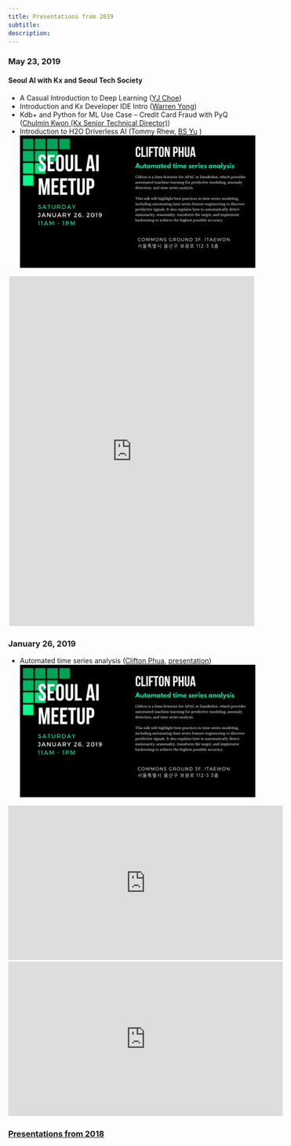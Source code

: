 ```yaml
---
title: Presentations from 2019
subtitle: 
description: 
---
```



### May 23, 2019
#### Seoul AI with Kx and Seoul Tech Society

- A Casual Introduction to Deep Learning ([YJ Choe](https://yjchoe.github.io/))
- Introduction and Kx Developer IDE Intro ([Warren Yong](https://kx.com))
- Kdb+ and Python for ML Use Case – Credit Card Fraud with PyQ ([Chulmin Kwon (Kx Senior Technical Director)](https://kx.com))
- Introduction to H2O Driverless AI (Tommy Rhew, [BS Yu](https://hwengineer.blogspot.com/) )
<a href="/images/event/may_23_2019.png" target="_blank">![png](/images/event/january_26_2019.png)</a>

<div align="center" class="image-wrap">
<iframe src="https://www.facebook.com/plugins/post.php?href=https%3A%2F%2Fwww.facebook.com%2Fseoulai%2Fposts%2F437549240396801&width=500" width="500" height="713" style="border:none;overflow:hidden" scrolling="no" frameborder="0" allowTransparency="true" allow="encrypted-media"></iframe>
</div>

### January 26, 2019

- Automated time series analysis ([Clifton Phua](https://www.linkedin.com/in/cliftonphua/), [presentation](/presentations/Automated_Time_Series_Analysis.pdf))
<a href="/images/event/january_26_2019.png" target="_blank">![png](/images/event/january_26_2019.png)</a>

<div align="center" class="image-wrap">
<iframe src="https://www.facebook.com/plugins/video.php?href=https%3A%2F%2Fwww.facebook.com%2Fseoulai%2Fvideos%2F393560068045895%2F&show_text=0&width=560" width="560" height="315" style="border:none;overflow:hidden" scrolling="no" frameborder="0" allowTransparency="true" allowFullScreen="true"></iframe>
</div>
<div align="center" class="image-wrap">
<iframe src="https://www.facebook.com/plugins/video.php?href=https%3A%2F%2Fwww.facebook.com%2Fseoulai%2Fvideos%2F393223638100370%2F&show_text=0&width=560" width="560" height="315" style="border:none;overflow:hidden" scrolling="no" frameborder="0" allowTransparency="true" allowFullScreen="true"></iframe>
</div>

### [Presentations from 2018](/2018)
